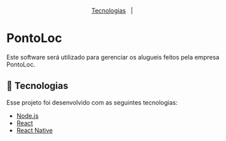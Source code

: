 <p align="center">
  <a href="#rocket-tecnologias">Tecnologias</a>&nbsp;&nbsp;&nbsp;|&nbsp;&nbsp;&nbsp;
</p>

# PontoLoc

Este software será utilizado para gerenciar os alugueis feitos pela empresa PontoLoc.

## :rocket: Tecnologias

Esse projeto foi desenvolvido com as seguintes tecnologias:

- [Node.js](https://nodejs.org/en/)
- [React](https://reactjs.org/)
- [React Native](https://facebook.github.io/react-native/)
